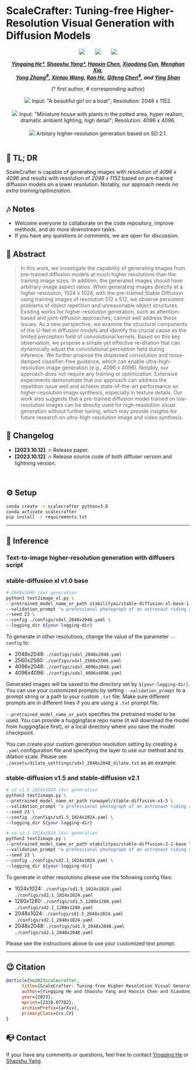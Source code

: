 # ScaleCrafter: Tuning-free Higher-Resolution Visual Generation with Diffusion Models


<div align="center">

 <a href='https://arxiv.org/abs/2310.07702'><img src='https://img.shields.io/badge/ArXiv-2310.07702-red'></a> &nbsp;&nbsp;&nbsp;&nbsp;&nbsp;
 <a href='https://yingqinghe.github.io/scalecrafter/'><img src='https://img.shields.io/badge/Project-Page-Green'></a> &nbsp;&nbsp;&nbsp;&nbsp;&nbsp;
 <a href='https://github.com/YingqingHe/ScaleCrafter-ptl'><img src='https://img.shields.io/badge/lightning version-code-blue'></a> 
 

_**[Yingqing He*](https://github.com/YingqingHe), [Shaoshu Yang*](https://github.com/ssyang1999), [Haoxin Chen](https://github.com/scutpaul), [Xiaodong Cun](http://vinthony.github.io/), [Menghan Xia](https://menghanxia.github.io/), <br> 
[Yong Zhang<sup>#](https://yzhang2016.github.io), [Xintao Wang](https://xinntao.github.io/), [Ran He](https://rhe-web.github.io/), [Qifeng Chen<sup>#](https://cqf.io/), and [Ying Shan](https://scholar.google.com/citations?hl=zh-CN&user=4oXBp9UAAAAJ)**_

(* first author, # corresponding author)

<img src=assets/pics/video.gif>
Input: "A beautiful girl on a boat"; Resolution: 2048 x 1152.
<br><br>
<img src=assets/pics/img.jpg>
Input: "Miniature house with plants in the potted area, hyper realism, dramatic ambient lighting, high detail"; Resolution: 4096 x 4096.
<br><br>
<img src=assets/pics/anyres.jpg>
Arbitary higher-resolution generation based on SD 2.1.
<br><br>
</div>

## 🤗 TL; DR
ScaleCrafter is capable of generating images with resolution of <i>4096 x 4096</i> and results with resolution of <i>2048 x 1152</i> based on pre-trained diffusion models on a lower resolution. Notably, our approach needs <i>no extra training/optimziation</i>.

## :notes: Notes
- Welcome everyone to collaborate on the code repository, improve methods, and do more downstream tasks.
- If you have any questions or comments, we are open for discussion.

## 🔆 Abstract
> In this work, we investigate the capability of generating images from pre-trained diffusion models at much higher resolutions than the training image sizes. In addition, the generated images should have arbitrary image aspect ratios. When generating images directly at a higher resolution, 1024 x 1024, with the pre-trained Stable Diffusion using training images of resolution 512 x 512, we observe persistent problems of object repetition and unreasonable object structures. Existing works for higher-resolution generation, such as attention-based and joint-diffusion approaches, cannot well address these issues. As a new perspective, we examine the structural components of the U-Net in diffusion models and identify the crucial cause as the limited perception field of convolutional kernels. Based on this key observation, we propose a simple yet effective re-dilation that can dynamically adjust the convolutional perception field during inference. We further propose the dispersed convolution and noise-damped classifier-free guidance, which can enable ultra-high-resolution image generation (e.g., 4096 x 4096). Notably, our approach does not require any training or optimization. Extensive experiments demonstrate that our approach can address the repetition issue well and achieve state-of-the-art performance on higher-resolution image synthesis, especially in texture details. Our work also suggests that a pre-trained diffusion model trained on low-resolution images can be directly used for high-resolution visual generation without further tuning, which may provide insights for future research on ultra-high-resolution image and video synthesis.


## 📝 Changelog
- __[2023.10.12]__: 🔥 Release paper.
- __[2023.10.12]__: 🔥 Release source code of both diffuser version and lightning version.
<br>

<!-- ## ⏳ TODO
-  -->


## ⚙️ Setup
```bash
conda create -n scalecrafter python=3.8
conda activate scalecrafter
pip install -r requirements.txt
```

---

## 💫 Inference

### Text-to-image higher-resolution generation with diffusers script
### stable-diffusion xl v1.0 base 
```bash
# 2048x2048 (4x) generation
python3 text2image_xl.py \
--pretrained_model_name_or_path stabilityai/stable-diffusion-xl-base-1.0 \
--validation_prompt "a professional photograph of an astronaut riding a horse" \
--seed 23 \
--config ./configs/sdxl_2048x2048.yaml \
--logging_dir ${your-logging-dir}
```

To generate in other resolutions, change the value of the parameter `--config` to:
+ 2048x2048: `./configs/sdxl_2048x2048.yaml`
+ 2560x2560: `./configs/sdxl_2560x2560.yaml`
+ 4096x2048: `./configs/sdxl_4096x2048.yaml`
+ 4096x4096: `./configs/sdxl_4096x4096.yaml`

Generated images will be saved to the directory set by `${your-logging-dir}`. You can use your customized prompts by setting `--validation_prompt` to a prompt string or a path to your custom `.txt` file. Make sure different prompts are in different lines if you are using a `.txt` prompt file.

`--pretrained_model_name_or_path` specifies the pretrained model to be used. You can provide a huggingface repo name (it will download the model from huggingface first), or a local directory where you save the model checkpoint.

You can create your custom generation resolution setting by creating a `.yaml` configuration file and specifying the layer to use our method and its dilation scale. Please see `./assets/dilate_setttings/sdxl_2048x2048_dilate.txt` as an example.

### stable-diffusion v1.5 and stable-diffusion v2.1 

```bash
# sd v1.5 1024x1024 (4x) generation
python3 text2image.py \
--pretrained_model_name_or_path runwayml/stable-diffusion-v1-5 \
--validation_prompt "a professional photograph of an astronaut riding a horse" \
--seed 23 \
--config ./configs/sd1.5_1024x1024.yaml \
--logging_dir ${your-logging-dir}

# sd v2.1 1024x1024 (4x) generation
python3 text2image.py \
--pretrained_model_name_or_path stabilityai/stable-diffusion-2-1-base \
--validation_prompt "a professional photograph of an astronaut riding a horse" \
--seed 23 \
--config ./configs/sd2.1_1024x1024.yaml \
--logging_dir ${your-logging-dir}
```
To generate in other resolutions please use the following config files:
+ 1024x1024: `./configs/sd1.5_1024x1024.yaml` `./configs/sd2.1_1024x1024.yaml`
+ 1280x1280: `./configs/sd1.5_1280x1280.yaml` `./configs/sd2.1_1280x1280.yaml`
+ 2048x1024: `./configs/sd1.5_2048x1024.yaml` `./configs/sd2.1_2048x1024.yaml`
+ 2048x2048: `./configs/sd1.5_2048x2048.yaml` `./configs/sd2.1_2048x2048.yaml`

Please see the instructions above to use your customized text prompt.

---

## 😉 Citation
```bib
@article{he2023scalecrafter,
      title={ScaleCrafter: Tuning-free Higher-Resolution Visual Generation with Diffusion Models}, 
      author={Yingqing He and Shaoshu Yang and Haoxin Chen and Xiaodong Cun and Menghan Xia and Yong Zhang and Xintao Wang and Ran He and Qifeng Chen and Ying Shan},
      year={2023},
      eprint={2310.07702},
      archivePrefix={arXiv},
      primaryClass={cs.CV}
}
```

## 📭 Contact
If your have any comments or questions, feel free to contact [Yingqing He](yhebm@connect.ust.hk) or [Shaoshu Yang](shaoshuyang2020@outlook.com).

